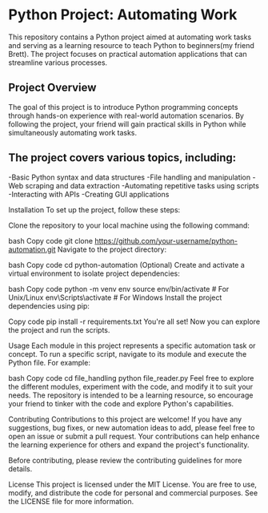 # Python Project: Automating Work
This repository contains a Python project aimed at automating work tasks and serving as a learning resource to teach Python to beginners(my friend Brett). The project focuses on practical automation applications that can streamline various processes.

## Project Overview
The goal of this project is to introduce Python programming concepts through hands-on experience with real-world automation scenarios. By following the project, your friend will gain practical skills in Python while simultaneously automating work tasks.

## The project covers various topics, including:
  -Basic Python syntax and data structures
  -File handling and manipulation
  -Web scraping and data extraction
  -Automating repetitive tasks using scripts
  -Interacting with APIs
  -Creating GUI applications


Installation
To set up the project, follow these steps:

Clone the repository to your local machine using the following command:

bash
Copy code
git clone https://github.com/your-username/python-automation.git
Navigate to the project directory:

bash
Copy code
cd python-automation
(Optional) Create and activate a virtual environment to isolate project dependencies:

bash
Copy code
python -m venv env
source env/bin/activate   # For Unix/Linux
env\Scripts\activate      # For Windows
Install the project dependencies using pip:

Copy code
pip install -r requirements.txt
You're all set! Now you can explore the project and run the scripts.

Usage
Each module in this project represents a specific automation task or concept. To run a specific script, navigate to its module and execute the Python file. For example:

bash
Copy code
cd file_handling
python file_reader.py
Feel free to explore the different modules, experiment with the code, and modify it to suit your needs. The repository is intended to be a learning resource, so encourage your friend to tinker with the code and explore Python's capabilities.

Contributing
Contributions to this project are welcome! If you have any suggestions, bug fixes, or new automation ideas to add, please feel free to open an issue or submit a pull request. Your contributions can help enhance the learning experience for others and expand the project's functionality.

Before contributing, please review the contributing guidelines for more details.

License
This project is licensed under the MIT License. You are free to use, modify, and distribute the code for personal and commercial purposes. See the LICENSE file for more information.


